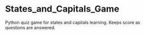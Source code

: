 # States_and_Capitals_Game
Python quiz game for states and capitals learning. Keeps score as questions are answered.

